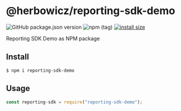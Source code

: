 # @herbowicz/reporting-sdk-demo

![GitHub package.json version](https://img.shields.io/github/package-json/v/herbowicz/reporting-sdk-demo.svg)
![npm (tag)](https://img.shields.io/npm/v/reporting-sdk-demo/latest.svg)
[![install size](https://packagephobia.now.sh/badge?p=reporting-sdk-demo)](https://packagephobia.now.sh/result?p=reporting-sdk-demo)

Reporting SDK Demo as NPM package

## Install

```
$ npm i reporting-sdk-demo
```

## Usage

```js
const reporting-sdk = require("reporting-sdk-demo");
```
